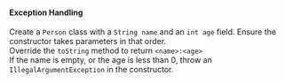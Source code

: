 #### Exception Handling

Create a `Person` class with a `String name` and an `int age` field. Ensure the constructor takes parameters in that order.   
Override the `toString` method to return `<name>:<age>`  
If the name is empty, or the age is less than 0, throw an `IllegalArgumentException` in the constructor.
